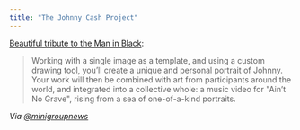 ```yaml
---
title: "The Johnny Cash Project"
---
```

<p><a href="https://www.thejohnnycashproject.com/#/explore/TopRated">Beautiful tribute to the Man in Black</a>:</p>
<blockquote><p>
  Working with a single image as a template, and using a custom drawing tool, you’ll create a unique and personal portrait of Johnny. Your work will then be combined with art from participants around the world, and integrated into a collective whole: a music video for "Ain’t No Grave", rising from a sea of one-of-a-kind portraits.
</p></blockquote>
<p><em>Via <a href="https://twitter.com/minigroupnews/status/185026273234522112">@minigroupnews</a></em></p>

